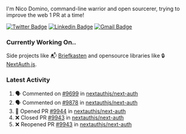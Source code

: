 
I'm Nico Domino, command-line warrior and open sourcerer, trying to improve the web 1 PR at a time!

[![Twitter Badge](https://img.shields.io/badge/-@ndom91-1ca0f1?style=flat-square&labelColor=1ca0f1&logo=twitter&logoColor=white&link=https://twitter.com/ndom91)](https://twitter.com/ndom91) [![Linkedin Badge](https://img.shields.io/badge/-ndom91-blue?style=flat-square&logo=Linkedin&logoColor=white&link=https://www.linkedin.com/in/ndom91/)](https://www.linkedin.com/in/ndom91/) [![Gmail Badge](https://img.shields.io/badge/-yo@ndo.dev-c14438?style=flat-square&logo=mail.ru&logoColor=white&link=mailto:yo@ndo.dev)](mailto:yo@ndo.dev)

### Currently Working On..

Side projects like 📬 [Briefkasten](https://briefkastenhq.com) and opensource libraries like 🔒 [NextAuth.js](https://github.com/nextauthjs/next-auth).

<!--START_SECTION_PROFILE_VIEWS:readme-info-->
<!--END_SECTION_PROFILE_VIEWS:readme-info-->

<!--START_SECTION_DAILY_COMMIT:readme-info-->
<!--END_SECTION_DAILY_COMMIT:readme-info-->

<!--START_SECTION_WEEKLY_COMMIT:readme-info-->
<!--END_SECTION_WEEKLY_COMMIT:readme-info-->

### Latest Activity

<!--START_SECTION:activity-->
1. 🗣 Commented on [#9699](https://github.com/nextauthjs/next-auth/issues/9699#issuecomment-1932066446) in [nextauthjs/next-auth](https://github.com/nextauthjs/next-auth)
2. 🗣 Commented on [#9878](https://github.com/nextauthjs/next-auth/issues/9878#issuecomment-1932064920) in [nextauthjs/next-auth](https://github.com/nextauthjs/next-auth)
3. 💪 Opened PR [#9944](https://github.com/nextauthjs/next-auth/pull/9944) in [nextauthjs/next-auth](https://github.com/nextauthjs/next-auth)
4. ❌ Closed PR [#9943](https://github.com/nextauthjs/next-auth/pull/9943) in [nextauthjs/next-auth](https://github.com/nextauthjs/next-auth)
5. ❌ Reopened PR [#9943](https://github.com/nextauthjs/next-auth/pull/9943) in [nextauthjs/next-auth](https://github.com/nextauthjs/next-auth)
<!--END_SECTION:activity-->
